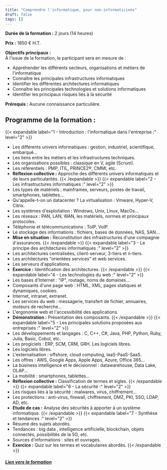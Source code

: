 ```yaml
---
title: "Comprendre l'informatique, pour non-informaticiens"
draft: false
tags: []
---
```


**Durée de la formation :** 2 jours (14 heures)

**Prix :** 1850 € H.T.

**Objectifs principaux :**  
À l’issue de la formation, le participant sera en mesure de :
* Appréhender les différents secteurs, organisations et métiers de l'informatique
* Connaître les principales infrastructures informatiques
* Identifier les différentes architectures informatiques
* Connaître les principales technologies et solutions informatiques
* Identifier les principaux risques liés à la sécurité

 **Prérequis :** Aucune connaissance particulière.


## Programme de la formation :
{{< expandable label="1 - Introduction : l'informatique dans l'entreprise :" level="2" >}}
* Les différents univers informatiques : gestion, industriel, scientifique, embarqué...
* Les liens entre les métiers et les infrastructures techniques.
* Les organisations possibles : classique en V, agile (Scrum).
* Les référentiels : PMP, ITIL, PRINCE2®, CMMI, etc.
* **Réflexion collective :** Approche des différents univers informatiques et de leurs particularités.
{{< /expandable >}}
{{< expandable label="2 - Les infrastructures informatiques :" level="2" >}}
* Les types de matériels : mainframes, serveurs, postes de travail, smartphones, tablettes...
* Qu'appelle-t-on un datacenter ? La virtualisation : Vmware, Hyper-V, Citrix.
* Les systèmes d'exploitation : Windows, Unix, Linux, MacOs...
* Les réseaux : PAN, LAN, WAN, les matériels, normes et principaux protocoles.
* Téléphonie et télécommunications : ToIP, VoIP.
* Le stockage des informations : fichiers, bases de données, NAS, SAN...
* **Mise en situation :** Reconstitution des infrastructures d'une compagnie d'assurances.
{{< /expandable >}}
{{< expandable label="3 - Le principe des architectures informatiques :" level="2" >}}
* Les architectures centralisées, client-serveur, 3-tiers et n-tiers.
* Les architectures "orientées services" et web services.
* Les serveurs d'applications.
* **Exercice :** Identification des architectures.
{{< /expandable >}}
{{< expandable label="4 - Les technologies du web :" level="2" >}}
* Les bases d'Internet : "IP", routage, noms de domaines...
* Composants d'une page web : HTML, XML, pages statiques et dynamiques, cookies.
* Internet, intranet, extranet.
* Les services du web : messagerie, transfert de fichier, annuaires, moteurs de recherche...
* L'ergonomie web et l'accessibilité des applications.
* **Démonstration :** Présentation des composants.
{{< /expandable >}}
{{< expandable label="5 - Les principales solutions proposées aux entreprises :" level="2" >}}
* Les développements et langages : C, C++, C#, Java, PHP, Python, Ruby, Julia, Basic, Cobol, etc.
* Les progiciels : ERP, SCM, CRM, GRH. Les logiciels libres.
* Les logiciels libres.
* L'externalisation : offshore, cloud computing, IaaS-PaaS-SaaS.
* Les offres : AWS, Google Apps, Apple Apps, Azure, Office 365...
* La business intelligence et le décisionnel : datawarehouse, Data Lake, OLAP...
* La mobilité : smartphones, tablettes...
* **Réflexion collective :** Classification de termes et sigles.
{{< /expandable >}}
{{< expandable label="6 - La sécurité :" level="2" >}}
* Les risques liés à la sécurité : malwares, virus, chiffrement...
* Les protections : anti-virus, firewall, chiffrement, DMZ, PKI, SSO, LDAP, AD, etc.
* **Etude de cas :** Analyse des sécurités à apporter à un système informatique.
{{< /expandable >}}
{{< expandable label="7 - Synthèse et tendances :" level="2" >}}
* Résumé des sujets abordés.
* Tendances : big data , intelligence artificielle, blockchain, objets connectés, possibilités de la 5G, etc.
* Sources d'informations : sites et ouvrages.
* **Exercice :** Quiz sur les termes et vocabulaires abordés.
{{< /expandable >}}

##### [Lien vers la formation](https://www.orsys.fr/formation/CNI)
